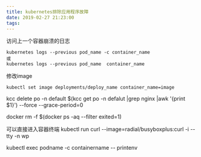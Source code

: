 ```yaml
---
title: kubernetes排除应用程序故障
date: 2019-02-27 21:23:00
tags:
---
```


访问上一个容器崩溃的日志

```
kubernetes logs --previous pod_name -c container_name
或
kubernetes logs --previous pod_name  container_name
```

修改image
```
kubectl set image deployments/deploy_name container_name=image
```

kcc delete po -n default $(kcc get po -n defalut |grep nginx |awk '{print $1}') --force --grace-period=0

docker rm -f $(docker ps -aq --filter exited=1)


可以直接进入容器终端
kubectl run curl --image=radial/busyboxplus:curl -i --tty -n wp


kubectl exec podname -c containername -- printenv